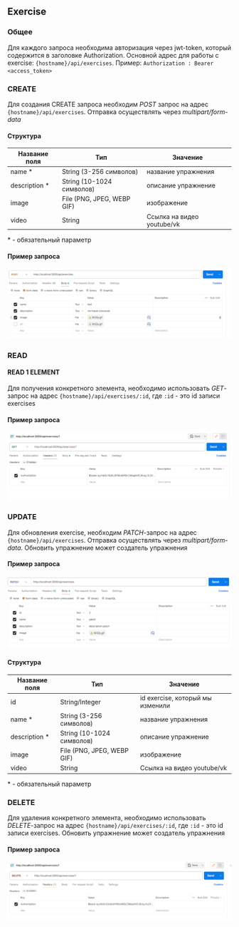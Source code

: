## Exercise

### Общее

Для каждого запроса необходима авторизация через jwt-token, который содержится в заголовке Authorization.
Основной адрес для работы с exercise: `{hostname}/api/exercises`.
Пример:
`Authorization : Bearer <access_token> `

### CREATE

Для создания CREATE запроса необходим _POST_ запрос на адрес
`{hostname}/api/exercises`. Отправка осуществлять через _multipart/form-data_

#### Структура

| Название поля  | Тип                        | Значение                   |
| -------------- | -------------------------- | -------------------------- |
| name \*        | String (3-256 символов)    | название упражнения        |
| description \* | String (10-1024 символов)  | описание упражнение        |
| image          | File (PNG, JPEG, WEBP GIF) | изображение                |
| video          | String                     | Ссылка на видео youtube/vk |

\* - обязательный параметр


#### Пример запроса
![create](../../readme_image/exercises/create.png)

### READ

#### READ 1 ELEMENT

Для получения конкретного элемента, необходимо использовать _GET_-запрос на адрес `{hostname}/api/exercises/:id`, где `:id` - это id записи exercises

#### Пример запроса
![read](../../readme_image/exercises/findOne.png)

### UPDATE

Для обновления exercise, необходим _PATCH_-запрос на адрес
`{hostname}/api/exercises`. Отправка осуществлять через _multipart/form-data_. Обновить упражнение может создатель упражнения

#### Пример запроса
![update](../../readme_image/exercises/update.png)

#### Структура

| Название поля  | Тип                        | Значение                   |
| -------------- | -------------------------- | -------------------------- |
|id | String/Integer| id exercise, который мы изменили|
| name \*        | String (3-256 символов)    | название упражнения        |
| description \* | String (10-1024 символов)  | описание упражнение        |
| image          | File (PNG, JPEG, WEBP GIF) | изображение                |
| video          | String                     | Ссылка на видео youtube/vk |

\* - обязательный параметр

### DELETE
Для удаления конкретного элемента, необходимо использовать _DELETE_-запрос на адрес `{hostname}/api/exercises/:id`, где `:id` - это id записи exercises. Обновить упражнение может создатель упражнения

#### Пример запроса
![delete](../../readme_image/exercises/delete.png)